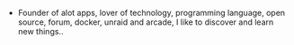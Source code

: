 - Founder of alot apps, lover of technology, programming language, open source, forum, docker, unraid and arcade, I like to discover and learn new things..
  <br>








































































































































































































































































































































































































































































































































































































































































































































































































































































































































































































































































































































































































































































































































































































































































































































































































































































































